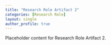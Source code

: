 ```yaml
---
title: "Research Role Artifact 2"
categories: [Research Role]
layout: single
author_profile: true
---
```

Placeholder content for Research Role Artifact 2.
